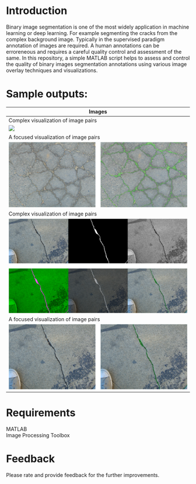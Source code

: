 # Introduction
Binary image segmentation is one of the most widely application in machine learning or deep learning. For example segmenting the cracks from the complex background image. Typically in the supervised paradigm annotation of images are required. A human annotations can be erroreneous and requires a careful quality control and assessment of the same. In this repository, a simple MATLAB script helps to assess and control the quality of binary images segmentation annotations using various image overlay techniques and visualizations.

# Sample outputs:
| Images |
| ------ |
| Complex visualization of image pairs | 
| ![](assets/2014_10_11_04_57_47_complex.png) |
| A focused visualization of image pairs | 
| ![](assets/2014_10_11_04_57_47_focused.png) |
| Complex visualization of image pairs | 
| ![](assets/2017_01_30_11_58_21_complex.png) |
| A focused visualization of image pairs | 
| ![](assets/2017_01_30_11_58_21_focused.png) |

# Requirements
MATLAB <br />
Image Processing Toolbox

# Feedback
Please rate and provide feedback for the further improvements.
